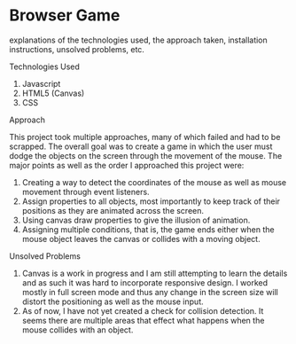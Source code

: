 # Browser Game

explanations of the technologies used, the approach taken, installation instructions, unsolved problems, etc.

Technologies Used
  1. Javascript
  2. HTML5 (Canvas)
  3. CSS

Approach

This project took multiple approaches, many of which failed and had to be scrapped. The overall goal was to create a game in which the user must dodge the objects on the screen through the movement of the mouse. The major points as well as the order I approached this project were:
  1. Creating a way to detect the coordinates of the mouse as well as mouse movement through event listeners.
  2. Assign properties to all objects, most importantly to keep track of their positions as they are animated across the          screen.
  3. Using canvas draw properties to give the illusion of animation.
  4. Assigning multiple conditions, that is, the game ends either when the mouse object leaves the canvas or collides with a moving object.

Unsolved Problems
  1. Canvas is a work in progress and I am still attempting to learn the details and as such it was hard to incorporate         responsive design. I worked mostly in full screen mode and thus any change in the screen size will distort the             positioning as well as the mouse input. 
  2. As of now, I have not yet created a check for collision detection. It seems there are multiple areas that effect what      happens when the mouse collides with an object.

